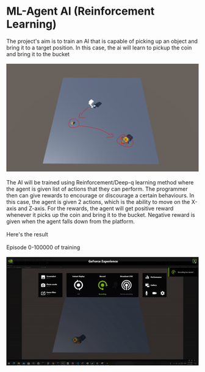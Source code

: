# ML-Agent AI (Reinforcement Learning)
The project's aim is to train an AI that is capable of picking up an object and 
bring it to a target position. In this case, the ai will learn to pickup the coin and bring it to the bucket
<br/><br/>
![mlAgent1](https://raw.githubusercontent.com/anasali47/portfolio/main/MLAgentAI/Images/mlagent1.PNG)
<br/><br/>
The AI will be trained using Reinforcement/Deep-q learning method where the agent is given list of actions that they can perform. The programmer then can give rewards to encourage or discourage a certain behaviours. In this case, the agent is given 2 actions, which is the ability to move on the X-axis and Z-axis. For the rewards, the agent will get positive reward whenever it picks up the coin and bring it to the bucket. Negative reward is given when the agent falls down from the platform.
<br/><br/>
Here's the result
<br/><br/>
Episode 0-100000 of training
<br/><br/>
![mlAgent2](https://raw.githubusercontent.com/anasali47/portfolio/main/MLAgentAI/Images/MLagentE0.gif)